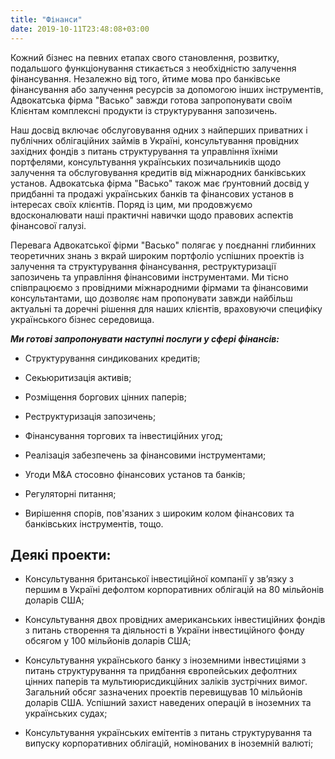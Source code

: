 ```yaml
---
title: "Фінанси"
date: 2019-10-11T23:48:08+03:00
---
```


Кожний бізнес на певних етапах свого становлення, розвитку, подальшого функціонування стикається з необхідністю залучення фінансування. Незалежно від того, йтиме мова про банківське фінансування або залучення ресурсів за допомогою інших інструментів, Адвокатська фірма "Васько" завжди готова запропонувати своїм Клієнтам комплексні продукти із структурування запозичень.

Наш досвід включає обслуговування одних з найперших приватних і публічних облігаційних займів в Україні, консультування провідних західних фондів з питань структурування та управління їхніми портфелями, консультування українських позичальників щодо залучення та обслуговування кредитів від міжнародних банківських установ. Адвокатська фірма "Васько" також має ґрунтовний досвід у придбанні та продажі українських банків та фінансових установ в інтересах своїх клієнтів. Поряд із цим, ми продовжуємо вдосконалювати наші практичні навички щодо правових аспектів фінансової галузі.

Перевага Адвокатської фірми "Васько" полягає у поєднанні глибинних теоретичних знань з вкрай широким портфоліо успішних проектів із залучення та структурування фінансування, реструктуризації запозичень та управління фінансовими інструментами. Ми тісно співпрацюємо з провідними міжнародними фірмами та фінансовими консультантами, що дозволяє нам пропонувати завжди найбільш актуальні та доречні рішення для наших клієнтів, враховуючи специфіку українського бізнес середовища.  

***Ми готові запропонувати наступні послуги у сфері фінансів:***

- Структурування синдикованих кредитів;

- Секьюритизація активів;

- Розміщення боргових цінних паперів;

- Реструктуризація запозичень;

- Фінансування торгових та інвестиційних угод;

- Реалізація забезпечень за фінансовими інструментами;

- Угоди М&A стосовно фінансових установ та банків;

- Регуляторні питання;

- Вирішення спорів, пов'язаних з широким колом фінансових та банківських інструментів, тощо.

## Деякі проекти:

- Консультування британської інвестиційної компанії у зв’язку з першим в Україні дефолтом корпоративних облігацій на 80 мільйонів доларів США;

- Консультування двох провідних американських інвестиційних фондів з питань створення та діяльності в України інвестиційного фонду обсягом у 100 мільйонів доларів США;

- Консультування українського банку з іноземними інвестиціями з питань структурування та придбання європейських дефолтних цінних паперів та мультиюрисдикційних заліків зустрічних вимог. Загальний обсяг зазначених проектів перевищував 10 мільйонів доларів США. Успішний захист наведених операцій в іноземних та українських судах;

- Консультування українських емітентів з питань структурування та випуску корпоративних облігацій, номінованих в іноземній валюті;